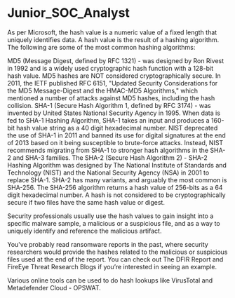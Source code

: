 # Junior_SOC_Analyst
As per Microsoft, the hash value is a numeric value of a fixed length that uniquely identifies data. A hash value is the result of a hashing algorithm. The following are some of the most common hashing algorithms: 

MD5 (Message Digest, defined by RFC 1321) - was designed by Ron Rivest in 1992 and is a widely used cryptographic hash function with a 128-bit hash value. MD5 hashes are NOT considered cryptographically secure. In 2011, the IETF published RFC 6151, "Updated Security Considerations for the MD5 Message-Digest and the HMAC-MD5 Algorithms," which mentioned a number of attacks against MD5 hashes, including the hash collision.
SHA-1 (Secure Hash Algorithm 1, defined by RFC 3174) - was invented by United States National Security Agency in 1995. When data is fed to SHA-1 Hashing Algorithm, SHA-1 takes an input and produces a 160-bit hash value string as a 40 digit hexadecimal number. NIST deprecated the use of SHA-1 in 2011 and banned its use for digital signatures at the end of 2013 based on it being susceptible to brute-force attacks. Instead, NIST recommends migrating from SHA-1 to stronger hash algorithms in the SHA-2 and SHA-3 families.
The SHA-2 (Secure Hash Algorithm 2) - SHA-2 Hashing Algorithm was designed by The National Institute of Standards and Technology (NIST) and the National Security Agency (NSA) in 2001 to replace SHA-1. SHA-2 has many variants, and arguably the most common is SHA-256. The SHA-256 algorithm returns a hash value of 256-bits as a 64 digit hexadecimal number.
A hash is not considered to be cryptographically secure if two files have the same hash value or digest.

Security professionals usually use the hash values to gain insight into a specific malware sample, a malicious or a suspicious file, and as a way to uniquely identify and reference the malicious artifact.

You've probably read ransomware reports in the past, where security researchers would provide the hashes related to the malicious or suspicious files used at the end of the report. You can check out The DFIR Report and FireEye Threat Research Blogs if you’re interested in seeing an example.

Various online tools can be used to do hash lookups like VirusTotal and Metadefender Cloud - OPSWAT.

